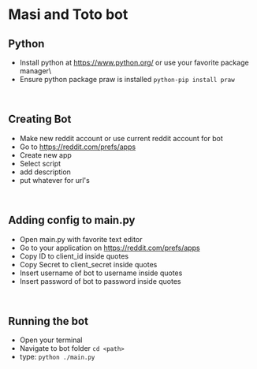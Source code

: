 # Masi and Toto bot

## Python

- Install python at https://www.python.org/ or use your favorite package manager\
- Ensure python package praw is installed `python-pip install praw`

<br />

## Creating Bot

- Make new reddit account or use current reddit account for bot
- Go to https://reddit.com/prefs/apps
- Create new app
- Select script
- add description
- put whatever for url's

<br />

## Adding config to main.py

- Open main.py with favorite text editor
- Go to your application on https://reddit.com/prefs/apps
- Copy ID to client_id inside quotes
- Copy Secret to client_secret inside quotes
- Insert username of bot to username inside quotes
- Insert password of bot to password inside quotes

<br />

## Running the bot

- Open your terminal
- Navigate to bot folder `cd <path>`
- type: `python ./main.py`